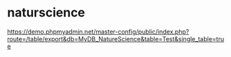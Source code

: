# naturscience

https://demo.phpmyadmin.net/master-config/public/index.php?route=/table/export&db=MyDB_NatureScience&table=Test&single_table=true
